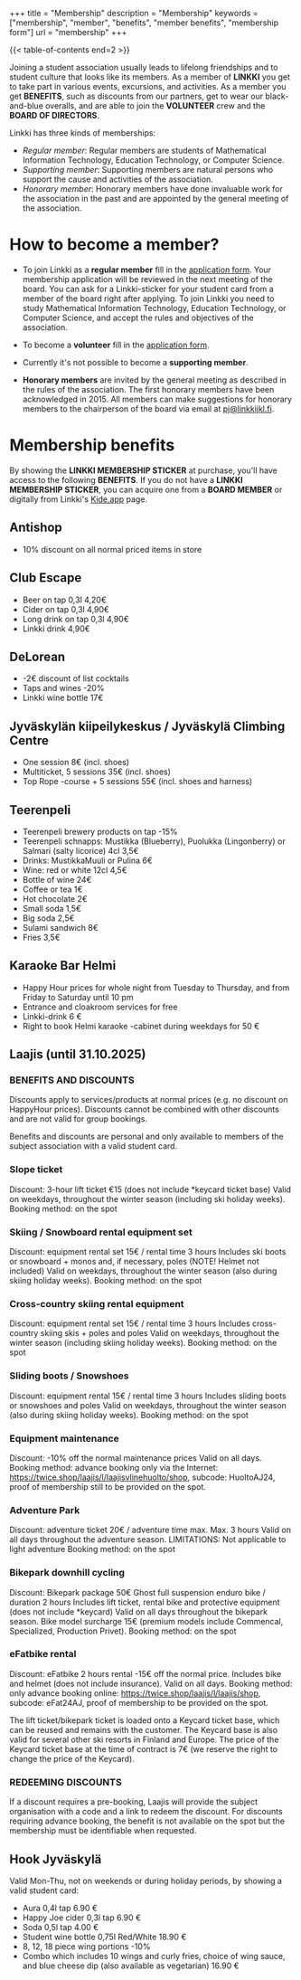+++
title = "Membership"
description = "Membership"
keywords = ["membership", "member", "benefits", "member benefits", "membership form"]
url = "membership"
+++

{{< table-of-contents end=2 >}}

Joining a student association usually leads to lifelong friendships and to student culture that looks like its members. As a member of **LINKKI** you get to take part in various events, excursions, and activities. As a member you get **BENEFITS**, such as discounts from our partners, get to wear our black-and-blue overalls, and are able to join the **VOLUNTEER** crew and the **BOARD OF DIRECTORS**.

Linkki has three kinds of memberships:

- *Regular member*: Regular members are students of Mathematical Information Technology, Education Technology, or Computer Science.
- *Supporting member*: Supporting members are natural persons who support the cause and activities of the association.
- *Honorary member*: Honorary members have done invaluable work for the association in the past and are appointed by the general meeting of the association.


# How to become a member?

- To join Linkki as a **regular member** fill in the [application form](https://forms.gle/ZRYsBxLazFVM111Q8). Your membership application will be reviewed in the next meeting of the board. You can ask for a Linkki-sticker for your student card from a member of the board right after applying. To join Linkki you need to study Mathematical Information Technology, Education Technology, or Computer Science, and accept the rules and objectives of the association.

- To become a **volunteer** fill in the [application form](https://r.jyu.fi/aktiivihaku).

- Currently it's not possible to become a **supporting member**.
<!---
- *Kannattava jäsen*; kannattajajäsenyyden hinta on 30€ / vuosi, lasku
  toimitetaan ilmoittamaasi sähköpostiin. Voit liittyä kannattavaksi
  jäseneksi lähettämällä sähköpostiin alumnit@linkkijkl.fi seuraavat
  tiedot:

    - Etunimi, Muut nimet, Sukunimi
    - Sukupuoli
    - Sähköpostiosoite
    - Valmistumisvuosi
    - Tutkinto
    - Asuinpaikka
    - Viimeisin työpaikka
-->

- **Honorary members** are invited by the general meeting as described in the rules of the association. The first honorary members have been acknowledged in 2015. All members can make suggestions for honorary members to the chairperson of the board via email at pj@linkkijkl.fi.

# Membership benefits

By showing the **LINKKI MEMBERSHIP STICKER** at purchase, you'll have access to the following **BENEFITS**. If you do not have a **LINKKI MEMBERSHIP STICKER**, you can acquire one from a **BOARD MEMBER** or digitally from Linkki's [Kide.app](https://kide.app/community/229fef27-0164-4835-a9da-f30d3aa08ff0/memberships) page.

## Antishop
* 10% discount on all normal priced items in store

## Club Escape
* Beer on tap 0,3l 4,20€
* Cider on tap 0,3l 4,90€
* Long drink on tap 0,3l 4,90€
* Linkki drink 4,90€

## DeLorean
* -2€ discount of list cocktails
* Taps and wines -20%
* Linkki wine bottle 17€

## Jyväskylän kiipeilykeskus / Jyväskylä Climbing Centre
* One session 8€ (incl. shoes)
* Multiticket, 5 sessions 35€ (incl. shoes)
* Top Rope -course + 5 sessions 55€ (incl. shoes and harness)

## Teerenpeli
* Teerenpeli brewery products on tap -15%
* Teerenpeli schnapps: Mustikka (Blueberry), Puolukka (Lingonberry) or
  Salmari (salty licorice) 4cl 3,5€
* Drinks: MustikkaMuuli or Pulina 6€
* Wine: red or white 12cl 4,5€
* Bottle of wine 24€
* Coffee or tea 1€
* Hot chocolate 2€
* Small soda 1,5€
* Big soda 2,5€
* Sulami sandwich 8€
* Fries 3,5€

## Karaoke Bar Helmi
* Happy Hour prices for whole night from Tuesday to Thursday, and from Friday to Saturday until 10 pm
* Entrance and cloakroom services for free
* Linkki-drink 6 €
* Right to book Helmi karaoke -cabinet during weekdays for 50 €

## Laajis (until 31.10.2025)
### BENEFITS AND DISCOUNTS
Discounts apply to services/products at normal prices (e.g. no discount on HappyHour prices). Discounts cannot be combined with other discounts and are not valid for group bookings.

Benefits and discounts are personal and only available to members of the subject association with a valid
student card.

### Slope ticket
Discount: 3-hour lift ticket €15
(does not include *keycard ticket base)
Valid on weekdays, throughout the winter season (including ski holiday weeks).
Booking method: on the spot

### Skiing / Snowboard rental equipment set
Discount: equipment rental set 15€ / rental time 3 hours
Includes ski boots or snowboard + monos and, if necessary, poles (NOTE! Helmet not included)
Valid on weekdays, throughout the winter season (also during skiing holiday weeks).
Booking method: on the spot

### Cross-country skiing rental equipment
Discount: equipment rental set 15€ / rental time 3 hours
Includes cross-country skiing skis + poles and poles
Valid on weekdays, throughout the winter season (including skiing holiday weeks).
Booking method: on the spot

### Sliding boots / Snowshoes
Discount: equipment rental 15€ / rental time 3 hours
Includes sliding boots or snowshoes and poles
Valid on weekdays, throughout the winter season (also during skiing holiday weeks).
Booking method: on the spot

### Equipment maintenance
Discount: -10% off the normal maintenance prices
Valid on all days.
Booking method: advance booking only via the Internet: https://twice.shop/laajis/l/laajisvlinehuolto/shop, subcode: HuoltoAJ24, proof of membership still to be provided on the spot.

### Adventure Park
Discount: adventure ticket 20€ / adventure time max. Max. 3 hours
Valid on all days throughout the adventure season.
LIMITATIONS: Not applicable to light adventure
Booking method: on the spot

### Bikepark downhill cycling
Discount: Bikepark package 50€ Ghost full suspension enduro bike / duration 2 hours
Includes lift ticket, rental bike and protective equipment (does not include *keycard)
Valid on all days throughout the bikepark season.
Bike model surcharge 15€ (premium models include Commencal, Specialized, Production Privet).
Booking method: on the spot

### eFatbike rental
Discount: eFatbike 2 hours rental -15€ off the normal price.
Includes bike and helmet (does not include insurance).
Valid on all days.
Booking method: only advance booking online: https://twice.shop/laajis/l/laajis/shop, subcode: eFat24AJ, proof of membership to be provided on the spot.

The lift ticket/bikepark ticket is loaded onto a Keycard ticket base, which can be reused and remains with the customer. The Keycard base is also valid for several other ski resorts in Finland and Europe. The price of the Keycard ticket base at the time of contract is 7€ (we reserve the right to change the price of the Keycard).

### REDEEMING DISCOUNTS
If a discount requires a pre-booking, Laajis will provide the subject organisation with a code and a link to redeem the discount. For discounts requiring advance booking, the benefit is not available on the spot but the membership must be identifiable when requested.

## Hook Jyväskylä
Valid Mon-Thu, not on weekends or during holiday periods, by showing a valid student card:
* Aura 0,4l tap 6.90 €
* Happy Joe cider 0,3l tap 6.90 €
* Soda 0,5l tap 4.00 €
* Student wine bottle 0,75l Red/White 18.90 €
* 8, 12, 18 piece wing portions -10%
* Combo which includes 10 wings and curly fries, choice of wing sauce, and blue cheese dip (also available as vegetarian) 16.90 €
